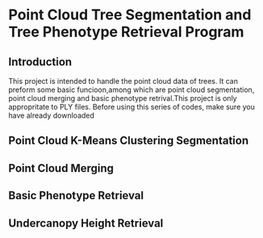 # Point Cloud Tree Segmentation and Tree Phenotype Retrieval Program
## Introduction
This project is intended to handle the point cloud data of trees. It can preform some basic funcioon,among which are point cloud segmentation, point cloud merging and basic phenotype retrival.This project is only appropritate to PLY files. Before using this series of codes, make sure you have already downloaded 

## Point Cloud K-Means Clustering Segmentation

## Point Cloud Merging

## Basic Phenotype Retrieval

## Undercanopy Height Retrieval

